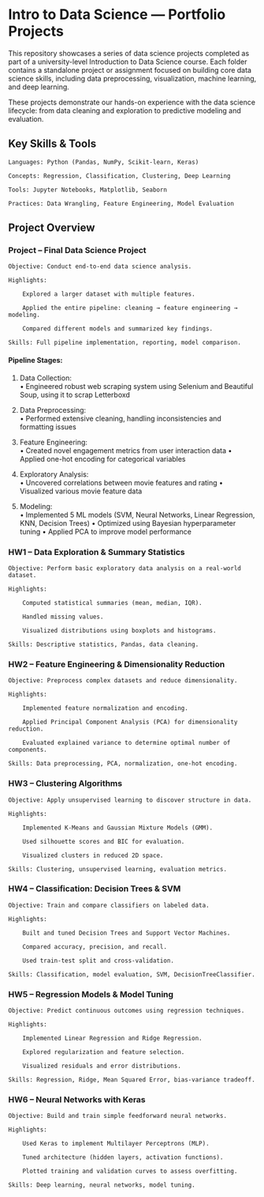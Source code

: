 # Intro to Data Science — Portfolio Projects

This repository showcases a series of data science projects completed as part of a university-level Introduction to Data Science course. Each folder contains a standalone project or assignment focused on building core data science skills, including data preprocessing, visualization, machine learning, and deep learning.

These projects demonstrate our hands-on experience with the data science lifecycle: from data cleaning and exploration to predictive modeling and evaluation.

## Key Skills & Tools

    Languages: Python (Pandas, NumPy, Scikit-learn, Keras)

    Concepts: Regression, Classification, Clustering, Deep Learning

    Tools: Jupyter Notebooks, Matplotlib, Seaborn

    Practices: Data Wrangling, Feature Engineering, Model Evaluation
    
## Project Overview


### Project – Final Data Science Project

    Objective: Conduct end-to-end data science analysis.

    Highlights:

        Explored a larger dataset with multiple features.

        Applied the entire pipeline: cleaning → feature engineering → modeling.

        Compared different models and summarized key findings.

    Skills: Full pipeline implementation, reporting, model comparison.
#### Pipeline Stages: 
    
1.	Data Collection:  
•	Engineered robust web scraping system using Selenium and Beautiful Soup, using it to scrap Letterboxd

3.	Data Preprocessing:  
•	Performed extensive cleaning, handling inconsistencies and formatting issues

5.	Feature Engineering:  
•	Created novel engagement metrics from user interaction data 
•	Applied one-hot encoding for categorical variables

7.	Exploratory Analysis:  
•	Uncovered correlations between movie features and rating 
•	Visualized various movie feature data

9.	Modeling:  
•	Implemented 5 ML models (SVM, Neural Networks, Linear Regression, KNN, Decision Trees) 
•	Optimized using Bayesian hyperparameter tuning 
•	Applied PCA to improve model performance 

    
### HW1 – Data Exploration & Summary Statistics

    Objective: Perform basic exploratory data analysis on a real-world dataset.

    Highlights:

        Computed statistical summaries (mean, median, IQR).

        Handled missing values.

        Visualized distributions using boxplots and histograms.

    Skills: Descriptive statistics, Pandas, data cleaning.

### HW2 – Feature Engineering & Dimensionality Reduction

    Objective: Preprocess complex datasets and reduce dimensionality.

    Highlights:

        Implemented feature normalization and encoding.

        Applied Principal Component Analysis (PCA) for dimensionality reduction.

        Evaluated explained variance to determine optimal number of components.

    Skills: Data preprocessing, PCA, normalization, one-hot encoding.

### HW3 – Clustering Algorithms

    Objective: Apply unsupervised learning to discover structure in data.

    Highlights:

        Implemented K-Means and Gaussian Mixture Models (GMM).

        Used silhouette scores and BIC for evaluation.

        Visualized clusters in reduced 2D space.

    Skills: Clustering, unsupervised learning, evaluation metrics.

### HW4 – Classification: Decision Trees & SVM

    Objective: Train and compare classifiers on labeled data.

    Highlights:

        Built and tuned Decision Trees and Support Vector Machines.

        Compared accuracy, precision, and recall.

        Used train-test split and cross-validation.

    Skills: Classification, model evaluation, SVM, DecisionTreeClassifier.

### HW5 – Regression Models & Model Tuning

    Objective: Predict continuous outcomes using regression techniques.

    Highlights:

        Implemented Linear Regression and Ridge Regression.

        Explored regularization and feature selection.

        Visualized residuals and error distributions.

    Skills: Regression, Ridge, Mean Squared Error, bias-variance tradeoff.

### HW6 – Neural Networks with Keras

    Objective: Build and train simple feedforward neural networks.

    Highlights:

        Used Keras to implement Multilayer Perceptrons (MLP).

        Tuned architecture (hidden layers, activation functions).

        Plotted training and validation curves to assess overfitting.

    Skills: Deep learning, neural networks, model tuning.
